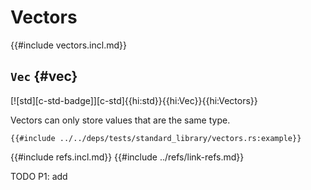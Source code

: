 # Vectors

{{#include vectors.incl.md}}

## `Vec` {#vec}

[![std][c-std-badge]][c-std]{{hi:std}}{{hi:Vec}}{{hi:Vectors}}

Vectors can only store values that are the same type.

```rust,editable
{{#include ../../deps/tests/standard_library/vectors.rs:example}}
```

{{#include refs.incl.md}}
{{#include ../refs/link-refs.md}}

<div class="hidden">
TODO P1: add
</div>
